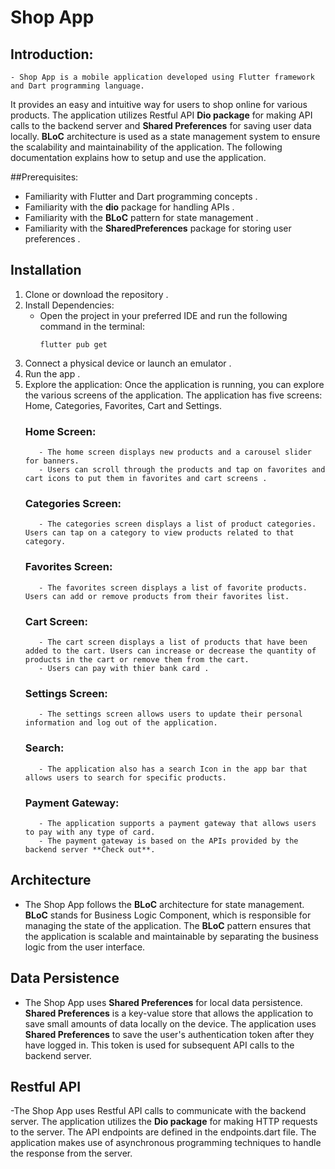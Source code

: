 # Shop App 

## Introduction:

    - Shop App is a mobile application developed using Flutter framework and Dart programming language. 
It provides an easy and intuitive way for users to shop online for various products. The application utilizes Restful API **Dio package** for making API calls to the backend server 
and **Shared Preferences** for saving user data locally. **BLoC** architecture is used as a state management system to ensure the scalability and maintainability of the application. 
The following documentation explains how to setup and use the application.

##Prerequisites:

- Familiarity with Flutter and Dart programming concepts .
- Familiarity with the **dio** package for handling APIs .
- Familiarity with the **BLoC** pattern for state management . 
- Familiarity with the **SharedPreferences** package for storing user preferences .


## Installation

1. Clone or download the repository .
2. Install Dependencies:
    - Open the project in your preferred IDE and run the following command in the terminal:
        ```
        flutter pub get
        ```
3. Connect a physical device or launch an emulator .
4. Run the app .
5. Explore the application:
    Once the application is running, you can explore the various screens of the application. The application has five screens: Home, Categories, Favorites, Cart and Settings.
    ### Home Screen:
          - The home screen displays new products and a carousel slider for banners. 
          - Users can scroll through the products and tap on favorites and cart icons to put them in favorites and cart screens .

    ### Categories Screen:
          - The categories screen displays a list of product categories. Users can tap on a category to view products related to that category.

    ### Favorites Screen:
          - The favorites screen displays a list of favorite products. Users can add or remove products from their favorites list.

    ### Cart Screen:
          - The cart screen displays a list of products that have been added to the cart. Users can increase or decrease the quantity of products in the cart or remove them from the cart.
          - Users can pay with thier bank card .
     
    ### Settings Screen:
          - The settings screen allows users to update their personal information and log out of the application.

    ### Search:
          - The application also has a search Icon in the app bar that allows users to search for specific products.

    ### Payment Gateway:
          - The application supports a payment gateway that allows users to pay with any type of card.
          - The payment gateway is based on the APIs provided by the backend server **Check out**.

## Architecture

- The Shop App follows the **BLoC** architecture for state management. **BLoC** stands for Business Logic Component, which is responsible for managing the state of the application. The **BLoC** pattern ensures that the application is scalable and maintainable by separating the business logic from the user interface.

## Data Persistence

- The Shop App uses **Shared Preferences** for local data persistence. **Shared Preferences** is a key-value store that allows the application to save small amounts of data locally on the device. The application uses **Shared Preferences** to save the user's authentication token after they have logged in. This token is used for subsequent API calls to the backend server.

## Restful API

-The Shop App uses Restful API calls to communicate with the backend server. The application utilizes the **Dio package** for making HTTP requests to the server. The API endpoints are defined in the endpoints.dart file. The application makes use of asynchronous programming techniques to handle the response from the server. 
          
